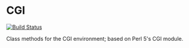 # CGI 
[![Build Status](https://travis-ci.org/tbrowder/CGI-Perl6.svg?branch=master)](https://travis-ci.org/tbrowder/CGI-Perl6)

Class methods for the CGI environment; based on Perl 5's CGI module.
